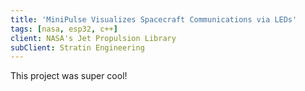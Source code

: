 ```yaml
---
title: 'MiniPulse Visualizes Spacecraft Communications via LEDs'
tags: [nasa, esp32, c++]
client: NASA's Jet Propulsion Library
subClient: Stratin Engineering
---
```


This project was super cool!